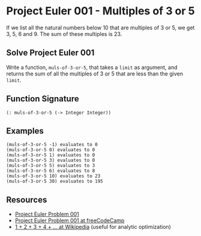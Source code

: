 # Project Euler 001 - Multiples of 3 or 5

If we list all the natural numbers below 10 that are multiples of 3 or 5, we
get 3, 5, 6 and 9. The sum of these multiples is 23.

## Solve Project Euler 001

Write a function, `muls-of-3-or-5`, that takes a `limit` as argument, and
returns the sum of all the multiples of 3 or 5 that are less than the given
`limit`.

## Function Signature

```racket
(: muls-of-3-or-5 (-> Integer Integer))
```

## Examples

```text
(muls-of-3-or-5 -1) evaluates to 0
(muls-of-3-or-5 0) evaluates to 0
(muls-of-3-or-5 1) evaluates to 0
(muls-of-3-or-5 3) evaluates to 0
(muls-of-3-or-5 5) evaluates to 3
(muls-of-3-or-5 6) evaluates to 8
(muls-of-3-or-5 10) evaluates to 23
(muls-of-3-or-5 30) evaluates to 195
```

## Resources

- [Project Euler Problem 001][0]
- [Project Euler Problem 001 at freeCodeCamp][1]
- [1 + 2 + 3 + 4 + ... at Wikipedia][2] (useful for analytic optimization)

[0]: https://projecteuler.net/problem=1
[1]: https://www.freecodecamp.org/learn/coding-interview-prep/project-euler/problem-1-multiples-of-3-and-5
[2]: https://en.wikipedia.org/wiki/1_%2B_2_%2B_3_%2B_4_%2B_%E2%8B%AF
